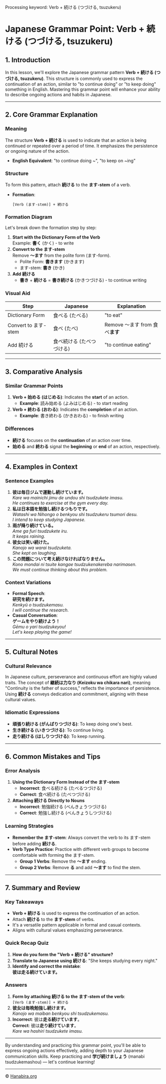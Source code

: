 Processing keyword: Verb + 続ける (つづける, tsuzukeru)
# Japanese Grammar Point: Verb + 続ける (つづける, tsuzukeru)

## 1. Introduction
In this lesson, we'll explore the Japanese grammar pattern **Verb + 続ける (つづける, tsuzukeru)**. This structure is commonly used to express the continuation of an action, similar to "to continue doing" or "to keep doing" something in English. Mastering this grammar point will enhance your ability to describe ongoing actions and habits in Japanese.

---
## 2. Core Grammar Explanation
### Meaning
The structure **Verb + 続ける** is used to indicate that an action is being continued or repeated over a period of time. It emphasizes the persistence or ongoing nature of the action.
- **English Equivalent**: "to continue doing ~", "to keep on ~ing"
### Structure
To form this pattern, attach **続ける** to the **ます-stem** of a verb.
- **Formation**:
  ```
  [Verb (ます-stem)] + 続ける
  ```
### Formation Diagram
Let's break down the formation step by step:
1. **Start with the Dictionary Form of the Verb**  
   Example: **書く** (かく) - to write
2. **Convert to the ます-stem**  
   Remove **〜ます** from the polite form (ます-form).  
   - Polite Form: **書きます** (かきます)  
   - ます-stem: **書き** (かき)
3. **Add 続ける**  
   - **書き** + **続ける** = **書き続ける** (かきつづける) - to continue writing
### Visual Aid
| Step                      | Japanese          | Explanation                      |
|---------------------------|-------------------|----------------------------------|
| Dictionary Form           | 食べる (たべる)   | "to eat"                         |
| Convert to ます-stem       | 食べ (たべ)       | Remove 〜ます from 食べ**ます**     |
| Add 続ける                 | 食べ続ける (たべつづける) | "to continue eating"             |
---
## 3. Comparative Analysis
### Similar Grammar Points
1. **Verb + 始める (はじめる)**: Indicates the **start** of an action.
   - **Example**: 読み始める (よみはじめる) - to start reading
2. **Verb + 終わる (おわる)**: Indicates the **completion** of an action.
   - **Example**: 書き終わる (かきおわる) - to finish writing
### Differences
- **続ける** focuses on the **continuation** of an action over time.
- **始める** and **終わる** signal the **beginning** or **end** of an action, respectively.
---
## 4. Examples in Context
### Sentence Examples
1. **彼は毎日ジムで運動し続けています。**  
   *Kare wa mainichi jimu de undou shi tsudzukete imasu.*  
   *He continues to exercise at the gym every day.*
2. **私は日本語を勉強し続けるつもりです。**  
   *Watashi wa Nihongo o benkyou shi tsudzukeru tsumori desu.*  
   *I intend to keep studying Japanese.*
3. **雨が降り続けている。**  
   *Ame ga furi tsudzukete iru.*  
   *It keeps raining.*
4. **彼女は笑い続けた。**  
   *Kanojo wa warai tsudzuketa.*  
   *She kept on laughing.*
5. **この問題について考え続けなければなりません。**  
   *Kono mondai ni tsuite kangae tsudzukenakereba narimasen.*  
   *We must continue thinking about this problem.*
### Context Variations
- **Formal Speech**:  
  **研究を続けます。**  
  *Kenkyū o tsudzukemasu.*  
  *I will continue the research.*
- **Casual Conversation**:  
  **ゲームをやり続けよう！**  
  *Gēmu o yari tsudzukeyou!*  
  *Let's keep playing the game!*
---
## 5. Cultural Notes
### Cultural Relevance
In Japanese culture, perseverance and continuous effort are highly valued traits. The concept of **継続は力なり (Keizoku wa chikara nari)**, meaning "Continuity is the father of success," reflects the importance of persistence. Using **続ける** conveys dedication and commitment, aligning with these cultural values.
### Idiomatic Expressions
- **頑張り続ける (がんばりつづける)**: To keep doing one's best.
- **生き続ける (いきつづける)**: To continue living.
- **走り続ける (はしりつづける)**: To keep running.
---
## 6. Common Mistakes and Tips
### Error Analysis
1. **Using the Dictionary Form Instead of the ます-stem**
   - **Incorrect**: 食べる続ける (たべるつづける)
   - **Correct**: 食べ続ける (たべつづける)
2. **Attaching 続ける Directly to Nouns**
   - **Incorrect**: 勉強続ける (べんきょうつづける)
   - **Correct**: 勉強し続ける (べんきょうしつづける)
### Learning Strategies
- **Remember the ます-stem**: Always convert the verb to its ます-stem before adding **続ける**.
- **Verb Type Practice**: Practice with different verb groups to become comfortable with forming the ます-stem.
  - **Group 1 Verbs**: Remove the **〜ます** ending.
  - **Group 2 Verbs**: Remove **る** and add **〜ます** to find the stem.
---
## 7. Summary and Review
### Key Takeaways
- **Verb + 続ける** is used to express the continuation of an action.
- Attach **続ける** to the **ます-stem** of verbs.
- It's a versatile pattern applicable in formal and casual contexts.
- Aligns with cultural values emphasizing perseverance.
### Quick Recap Quiz
1. **How do you form the "Verb + 続ける" structure?**
2. **Translate to Japanese using 続ける**: "She keeps studying every night."
3. **Identify and correct the mistake**:  
   **彼は走る続けています。**
### Answers
1. **Form by attaching 続ける to the ます-stem of the verb**:  
   `[Verb (ます-stem)] + 続ける`
2. **彼女は毎晩勉強し続けます。**  
   *Kanojo wa maiban benkyou shi tsudzukemasu.*
3. **Incorrect**: 彼は**走る続けています**。  
   **Correct**: 彼は**走り続けています**。  
   *Kare wa hashiri tsudzukete imasu.*
---
By understanding and practicing this grammar point, you'll be able to express ongoing actions effectively, adding depth to your Japanese communication skills. Keep practicing and **学び続けましょう** (manabi tsudzukemashou) — let's continue learning!


---

© [Hanabira.org](https://hanabira.org)
